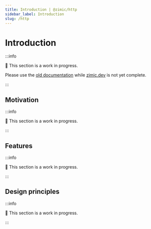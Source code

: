 ```yaml
---
title: Introduction | @zimic/http
sidebar_label: Introduction
slug: /http
---
```


# Introduction

:::info

🚧 This section is a work in progress.

Please use the [old documentation](https://github.com/zimicjs/zimic/wiki) while [zimic.dev](/) is not yet complete.

:::

## Motivation

:::info

🚧 This section is a work in progress.

:::

## Features

:::info

🚧 This section is a work in progress.

:::

## Design principles

:::info

🚧 This section is a work in progress.

:::
